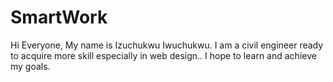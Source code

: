 # SmartWork
Hi Everyone,
My name is Izuchukwu Iwuchukwu.
I am a civil engineer ready to acquire more skill especially in web design..
I hope to learn and achieve my goals.
